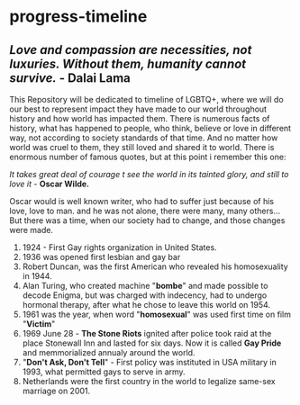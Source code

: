 # progress-timeline


## *Love and compassion are necessities, not luxuries. Without them, humanity cannot survive.* - __Dalai Lama__


This Repository will be dedicated to timeline of LGBTQ+, where we will do our best to represent impact they have made to our world throughout history and how world has impacted them. There is numerous facts of history, what has happened to people, who think, believe or love in different way, not according to society standards of that time. And no matter how world was cruel to them, they still loved and shared it to world. There is enormous number of famous quotes, but at this point i remember this one:

*It takes great deal of courage t see the world in its tainted glory, and still to love it* - __Oscar Wilde.__

Oscar would is well known writer, who had to suffer just because of his love, love to man. and he was not alone, there were many, many others... But there was a time, when our society had to change, and those changes were made. 

1. 1924 - First Gay rights organization in United States.
2. 1936 was opened first lesbian and gay bar
3. Robert Duncan, was the first American who revealed his homosexuality in 1944.
4. Alan Turing, who created machine "__bombe__" and made possible to decode Enigma, but was charged with indecency, had to undergo hormonal therapy, after what he chose to leave this world on 1954.
5. 1961 was the year, when word "__homosexual__" was used first time on film "__Victim__"
6. 1969 June 28 - __The Stone Riots__ ignited after police took raid at the place Stonewall Inn and lasted for six days. Now it is called __Gay Pride__ and memmorialized annualy around the world.
7. "__Don't Ask, Don't Tell__" - First policy was instituted in USA military in 1993, what permitted gays to serve in army.
8. Netherlands were the first country in the world to legalize same-sex marriage on 2001.


